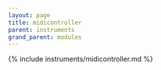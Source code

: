 ```yaml
---
layout: page
title: midicontroller
parent: instruments
grand_parent: modules
---
```


{% include instruments/midicontroller.md %}
